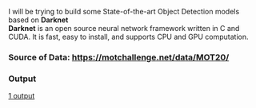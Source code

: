 I will be trying to build some State-of-the-art Object Detection models based on **Darknet** </br>
**Darknet** is an open source neural network framework written in C and CUDA. It is fast, easy to install, and supports CPU and GPU computation.
### Source of Data: https://motchallenge.net/data/MOT20/
### Output
[1 output](https://github.com/Shaxpy/Robotics-and-AI/blob/master/YOLO/predictions.jpeg)
